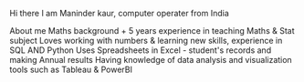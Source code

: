 Hi there 
I am Maninder kaur, computer operater from India



About me
Maths background + 5 years experience in teaching Maths & Stat subject
Loves working with numbers & learning new skills, experience in SQL AND Python
Uses Spreadsheets in Excel - student's records and making Annual results
Having knowledge of data analysis and visualization tools such as Tableau & PowerBI
